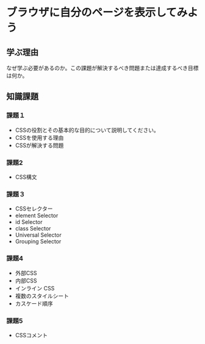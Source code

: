 # ブラウザに自分のページを表示してみよう

## 学ぶ理由

なぜ学ぶ必要があるのか。この課題が解決するべき問題または達成するべき目標は何か。

## 知識課題

### 課題１

- CSSの役割とその基本的な目的について説明してください。
- CSSを使用する理由
- CSSが解決する問題

### 課題2

- CSS構文

### 課題３

- CSSセレクター
- element Selector
- id Selector
- class Selector
- Universal Selector
- Grouping Selector

### 課題4

- 外部CSS
- 内部CSS
- インライン CSS
- 複数のスタイルシート
- カスケード順序

### 課題5

- CSSコメント
